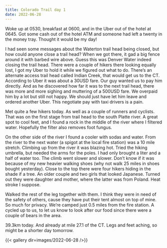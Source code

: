 ```yaml
---
title: Colorado Trail day 1
date: 2022-06-28
---
```


Woke up at 0530, breakfast at 0600, and in the Uber out of the hotel at 0645. Got some cash out of the hotel ATM and someone had left a twenty in the money tray. Thought it would be my day!

I had seen some messages about the Waterton trail head being closed, but how could anyone close a trail head? When we got there, it gad a big fence around it with barbed wire above. Guess this was Denver Water indeed closing the trail head. There were a couple of hikers there looking equally lost, I got my Uber to hold it while we figured out what to do. There’s an alternate access trail head called Indian Creek, that would get us to the CT. According to Uber it was about a 30USD fare. Our guy wanted us to pay him directly. And as he discovered how far it was to the next trail head, there was more and more sighing and muttering of a 500USD fare. We overpaid him by a lot but still not happy. We should just have let him leave and ordered another Uber. This negotiate pay with taxi drivers is a pain. 

Met quite a few hikers today. As well as a couple of runners and cyclists. That was on the first stage from trail head to the south Platte river. A great spot to cool feet, and I found a rock in the middle of the river where I filtered water. Hopefully the filter also removes foot fungus. 

On the other side of the river I found a cooler with sodas and water. From the river to the next water (a spigot at the local fire station) was a 10 mile stretch. Climbing up from the river it was blazing hot. Tried the hiking umbrella, but needed the arms for the poles. I had only brought a liter and a half of water too.
The climb went slower and slower. Don’t know if it was because of my new heavier walking shoes (why not walk 25 miles in shoes bought yesterday). Close to the top there were four hikers hiding in the shade if a tree. An older couple and two girls that looked Japanese. Turned out they were daughter and mother, where the latter was from Poland. Heat stroke I suppose. 

Walked the rest of the leg together with them. I think they were in need of the safety of others, cause they have put their tent almost on top of mine. So much for privacy. We’re camped just 0.5 miles from the fire station. A cycled up to us, to let us know to look after our food since there were a couple of bears in the area. 

39.3km today. And already at mile 27.1 of the CT. Legs and feet aching, so might be a shorter day tomorrow. 

{{< gallery dir=images/2022-06-28 />}}